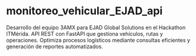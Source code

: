 # monitoreo_vehicular_EJAD_api
Desarrollo del equipo 3AMX para EJAD Global Solutions en el Hackathon ITMérida. API REST con FastAPI que gestiona vehículos, rutas y operaciones. Optimiza procesos logísticos mediante consultas eficientes y generación de reportes automatizados.
